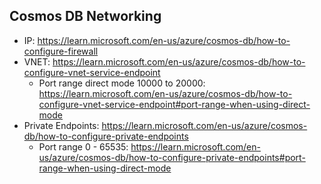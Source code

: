 ## Cosmos DB Networking
    
 - IP: https://learn.microsoft.com/en-us/azure/cosmos-db/how-to-configure-firewall
 - VNET: https://learn.microsoft.com/en-us/azure/cosmos-db/how-to-configure-vnet-service-endpoint
   - Port range direct mode 10000 to 20000: https://learn.microsoft.com/en-us/azure/cosmos-db/how-to-configure-vnet-service-endpoint#port-range-when-using-direct-mode
- Private Endpoints: https://learn.microsoft.com/en-us/azure/cosmos-db/how-to-configure-private-endpoints
  - Port range 0 - 65535: https://learn.microsoft.com/en-us/azure/cosmos-db/how-to-configure-private-endpoints#port-range-when-using-direct-mode